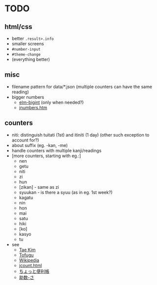 # TODO

## html/css
* better `.result>.info`
* smaller screens
* `#number-input`
* `#theme-change`
* (everything better)

## misc
* filename pattern for data/*.json (multiple counters can have the same reading)
* bigger numbers
  - [elm-bigint](https://package.elm-lang.org/packages/cmditch/elm-bigint/latest/) (only when needed?)
  - [jnumbers.htm](https://www.trussel.com/jnumbers.htm)

## counters
* niti: distinguish tuitati (1st) and itiniti (1 day) (other such exception to account for?)
* about suffix (eg. -kan, -me)
* handle counters with multiple kanji/readings
* [more counters, starting with eg.:]
  - nen
  - getu
  - niti
  - zi
  - hun
  - [zikan] - same as zi
  - syuukan - is there a syuu (as in eg. 1st week?)
  - kagatu
  - nin
  - hon
  - mai
  - satu
  - hiki
  - [ko]
  - kasyo
  - tu
* see
  - [Tae Kim](http://guidetojapanese.org/learn/grammar/numbers)
  - [Tofugu](https://www.tofugu.com/japanese/japanese-counters-list/)
  - [Wikipedia](https://en.wikipedia.org/wiki/Japanese_counter_word)
  - [jcount.html](https://www.trussel.com/jcount.htm)
  - [ちょっと便利帳](https://www.benricho.org/kazu/kazu_riyou.html)
  - [助数-さ](https://hiramatu-hifuka.com/onyak/onyak2/josu-sa.html)
